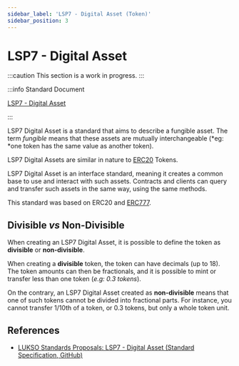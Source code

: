 ```yaml
---
sidebar_label: 'LSP7 - Digital Asset (Token)'
sidebar_position: 3
---
```


# LSP7 - Digital Asset

:::caution This section is a work in progress.
:::

:::info Standard Document

[LSP7 - Digital Asset](https://github.com/lukso-network/LIPs/blob/main/LSPs/LSP-7-DigitalAsset.md)

:::

LSP7 Digital Asset is a standard that aims to describe a fungible asset. The term _fungible_ means that these assets are mutually interchangeable (*eg: *one token has the same value as another token).

LSP7 Digital Assets are similar in nature to [ERC20](https://eips.ethereum.org/EIPS/eip-20) Tokens.

LSP7 Digital Asset is an interface standard, meaning it creates a common base to use and interact with such assets. Contracts and clients can query and transfer such assets in the same way, using the same methods.

This standard was based on ERC20 and [ERC777](https://eips.ethereum.org/EIPS/eip-777).

## Divisible _vs_ Non-Divisible

When creating an LSP7 Digital Asset, it is possible to define the token as **divisible** or **non-divisible**.

When creating a **divisible** token, the token can have decimals (up to 18). The token amounts can then be fractionals, and it is possible to mint or transfer less than one token (_e.g: 0.3 tokens_).

On the contrary, an LSP7 Digital Asset created as **non-divisible** means that one of such tokens cannot be divided into fractional parts. For instance, you cannot transfer 1/10th of a token, or 0.3 tokens, but only a whole token unit.

## References

- [LUKSO Standards Proposals: LSP7 - Digital Asset (Standard Specification, GitHub)](https://github.com/lukso-network/LIPs/blob/main/LSPs/LSP-7-DigitalAsset.md)
